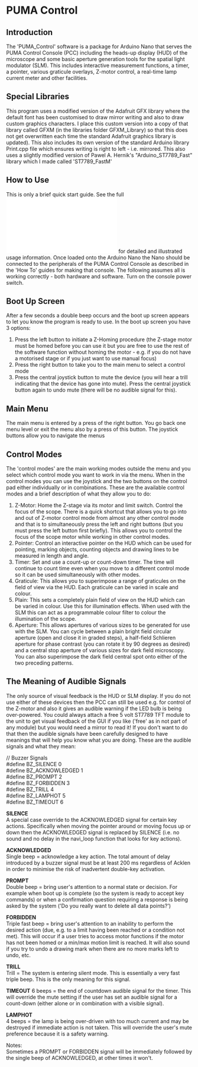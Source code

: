 PUMA Control
============

Introduction
------------
The 'PUMA_Control' software is a package for Arduino Nano that serves the PUMA Control Console (PCC) including the heads-up display (HUD) of the microscope and some basic aperture generation tools for the spatial light modulator (SLM). This includes interactive measurement functions, a timer, a pointer, various graticule overlays, Z-motor control, a real-time lamp current meter and other facilities.

Special Libraries
-----------------
This program uses a modified version of the Adafruit GFX library where the default font has been customised to draw mirror writing and also to draw custom graphics characters. I place this custom version into a copy of that library called GFXM (in the libraries folder GFXM_Library) so that this does not get overwritten each time the standard Adafruit graphics library is updated). This also includes its own version of the standard Arduino library Print.cpp file which ensures writing is right to left - i.e. mirrored.
This also uses a slightly modified version of  Pawel A. Hernik's "Arduino_ST7789_Fast" library which I made called 'ST7789_FastM'

How to Use
----------
This is only a brief quick start guide. See the full ![PUMA Control_User_Manual](../PUMA_Control_Manual.pdf) for detailed and illustrated usage information.
Once loaded onto the Arduino Nano the Nano should be connected to the peripherals of the PUMA Control Console as described in the 'How To' guides for making that console. The following assumes all is working correctly - both hardware and software.
Turn on the console power switch.

Boot Up Screen
--------------
After a few seconds a double beep occurs and the boot up screen appears to let you know the program is ready to use.
In the boot up screen you have 3 options:
1. Press the left button to initiate a Z-Homing procedure (the Z-stage motor must be homed before you can use it but you are free to use the rest of the software function without homing the motor - e.g. if you do not have a motorised stage or if you just want to use manual focus)
2. Press the right button to take you to the main menu to select a control mode
3. Press the central joystick button to mute the device (you will hear a trill indicating that the device has gone into mute). Press the central joystick button again to undo mute (there will be no audible signal for this).

Main Menu
---------
The main menu is entered by a press of the right button. You go back one menu level or exit the menu also by a press of this button.
The joystick buttons allow you to navigate the menus

Control Modes
-------------
The 'control modes' are the main working modes outside the menu and you select which control mode you want to work in via the menu. When in the control modes you can use the joystick and the two buttons on the control pad either individually or in combinations. These are the available control modes and a brief description of what they allow you to do:
1. Z-Motor: Home the Z-stage via its motor and limit switch. Control the focus of the scope. There is a quick shortcut that allows you to go into and out of Z-motor control mode from almost any other control mode and that is to simultaneously press the left and right buttons (but you must press the left button first briefly). This allows you to control the focus of the scope motor while working in other control modes.
2. Pointer: Control an interactive pointer on the HUD which can be used for pointing, marking objects, counting objects and drawing lines to be measured in length and angle.
3. Timer: Set and use a count-up or count-down timer. The time will continue to count time even when you move to a different control mode so it can be used simultaneously with other modes.
4. Graticule: This allows you to superimpose a range of graticules on the field of view via the HUD. Each graticule can be varied in scale and colour.
5. Plain: This sets a completely plain field of view on the HUD which can be varied in colour. Use this for illumination effects. When used with the SLM this can act as a programmable colour filter to colour the illumination of the scope.
6. Aperture: This allows apertures of various sizes to be generated for use with the SLM. You can cycle between a plain bright field circular aperture (open and close it in graded steps), a half-field Schlieren aperture for phase contrast (you can rotate it by 90 degrees as desired) and a central stop aperture of various sizes for dark field microscopy. You can also superimpose the dark field central spot onto either of the two preceding patterns.

The Meaning of Audible Signals
------------------------------
The only source of visual feedback is the HUD or SLM display. If you do not use either of these devices then the PCC can still be used e.g. for control of the Z-motor and also it gives an audible warning if the LED bulb is being over-powered. You could always attach a free 5 volt ST7789 TFT module to the unit to get visual feedback of the GUI if you like ('free' as in not part of any module) but you would need a mirror to read it! If you don't want to do that then the audible signals have been carefully designed to have meanings that will help you know what you are doing. These are the audible signals and what they mean:

// Buzzer Signals  
#define BZ_SILENCE      0  
#define BZ_ACKNOWLEDGED 1  
#define BZ_PROMPT       2  
#define BZ_FORBIDDEN    3  
#define BZ_TRILL        4  
#define BZ_LAMPHOT      5  
#define BZ_TIMEOUT      6  


**SILENCE**  
A special case override to the ACKNOWLEDGED signal for certain key actions. Specifically when moving the pointer around or moving focus up or down then the ACKNOWLEDGED signal is replaced by SILENCE (i.e. no sound and no delay in the navi_loop function that looks for key actions).

**ACKNOWLEDGED**  
Single beep = acknowledge a key action. The total amount of delay introduced by a buzzer signal must be at least 200 ms regardless of Acklen in order to minimise the risk of inadvertent double-key activation.

**PROMPT**  
Double beep = bring user's attention to a normal state or decision. For example when boot up is complete (so the system is ready to accept key commands) or when a confirmation question requiring a response is being asked by the system ('Do you really want to delete all data points?')

**FORBIDDEN**  
Triple fast beep = bring user's attention to an inability to perform the desired action (due, e.g. to a limit having been reached or a condition not met). This will occur if a user tries to access motor functions if the motor has not been homed or a min/max motion limit is reached. It will also sound if you try to undo a drawing mark when there are no more marks left to undo, etc.

**TRILL**  
Trill = The system is entering silent mode. This is essentially a very fast triple beep. This is the only meaning for this signal.

**TIMEOUT**
6 beeps = the end of countdown audible signal for the timer. This will override the mute setting if the user has set an audible signal for a count-down (either alone or in combination with a visible signal).

**LAMPHOT**  
4 beeps  = the lamp is being over-driven with too much current and may be destroyed if immediate action is not taken. This will override the user's mute preference because it is a safety warning.

Notes:  
Sometimes a PROMPT or FORBIDDEN signal will be immediately followed by the single beep of ACKNOWLEDGED, at other times it won't.

